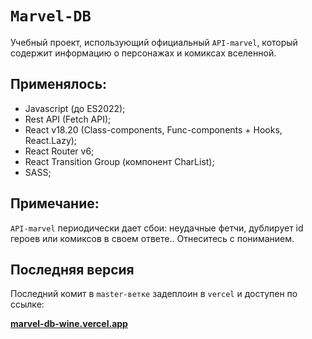 # `Marvel-DB`
Учебный проект, использующий официальный `API-marvel`, который содержит информацию о персонажах и комиксах вселенной.

## Применялось: 
* Javascript (до ES2022);
* Rest API (Fetch API);
* React v18.20 (Class-components, Func-components + Hooks, React.Lazy);
* React Router v6;
* React Transition Group (компонент CharList);
* SASS;

## Примечание:
`API-marvel` периодически дает сбои: неудачные фетчи, дублирует id героев или комиксов в своем ответе.. Отнеситесь с пониманием.

## Последняя версия
Последний комит в `master-ветке` задеплоин в `vercel` и доступен по ссылке:

__[marvel-db-wine.vercel.app](https://marvel-db-wine.vercel.app)__